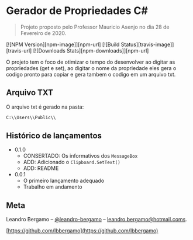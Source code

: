 # Gerador de Propriedades C#
> Projeto proposto pelo Professor Mauricio Asenjo no dia 28 de Fevereiro de 2020. 

[![NPM Version][npm-image]][npm-url]
[![Build Status][travis-image]][travis-url]
[![Downloads Stats][npm-downloads]][npm-url]

O projeto tem o foco de otimizar o tempo do desenvolver ao digitar as propriedades (get e set), ao digitar o nome da propriedade eles gera o codigo pronto para copiar e gera tambem o codigo em um arquivo txt.

## Arquivo TXT

O arquivo txt é gerado na pasta:
```sh
C:\\Users\\Public\\
```


## Histórico de lançamentos

* 0.1.0
    * CONSERTADO: Os informativos dos `MessageBox` 
    * ADD: Adicionado o `Clipboard.SetText()`
    * ADD: README
* 0.0.1
    * O primeiro lançamento adequado
    * Trabalho em andamento

## Meta

Leandro Bergamo – [@leandro-bergamo](https://www.linkedin.com/in/...) – leandro.bergamo@hotmail.coms.

[https://github.com/lbbergamo](https://github.com/lbbergamo)

